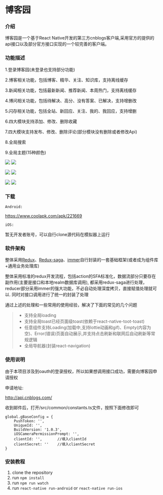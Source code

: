 # 博客园

### 介绍
博客园是一个基于React Native开发的第三方cnblogs客户端,采用官方的提供的api接口以及部分官方接口实现的一个较完善的客户端。




### 功能描述
1.登录博客园(未登录也支持部分功能)

2.博客相关功能，包括博客、精华、关注、知识库，支持离线缓存

3.新闻相关功能，包括最新新闻、推荐新闻、本周热门，支持离线缓存

4.博问相关功能，包括待解决、高分、没有答案、已解决，支持增删改

5.闪存相关功能，包括全站、新回应、关注、我的、我回应，支持增删

6.四大模块支持添加、修改、删除收藏

7.四大模块支持发布、修改、删除评论(部分模块没有删除或者修改Api)

8.全局搜索

9.全局主题(15种颜色)

![](./screenshots/blog_list.png) ![](./screenshots/blog_detail.png) 

![](./screenshots/comment.png) ![](./screenshots/question_detail.png) 

![](./screenshots/status_detail.png) ![](./screenshots/app_theme.png)

### 下载
`Android:`

https://www.coolapk.com/apk/221669

`iOS:`

暂无开发者账号，可以自行clone源代码在模拟器上运行


### 软件架构
整体采用[Redux](https://github.com/reduxjs/redux)、[Redux-saga](https://github.com/redux-saga/redux-saga)、[immer](https://github.com/immerjs/immer)自行封装的一套基础框架(或者成为组件库+通用业务处理库)

整体采用标准的redux开发流程，包括action的SFA标准化，数据流部分只要存在副作用(主要是接口和本地realm数据库调用),
都采用redux-saga进行处理，reducer部分采用immer的强大功能，不必自动处理深度拷贝，直接赋值处理就可以.
同时对接口调用进行了统一的封装了处理

通过上述的处理和一些常用的使用经验，解决了下面的常见的几个问题
> - 支持全局loading
> - 支持全局toast已经页面级toast(依赖于react-native-toot-toast)
> - 任意组件支持Loading(加载中,支持lottie动画和gif)、Empty(内容为空)、Error(错误)页面自动展示,并支持点击刷新和联网后自动刷新等常规逻辑
> - 全局导航器(封装react-navigation)


### 使用说明
由于本项目涉及到oauth的登录授权，所以如果想调用接口成功，需要向博客园申请授权

申请地址:

http://api.cnblogs.com/

收到邮件后，打开/src/common/constants.ts文件，按照下面修改即可
```
global.gBaseConfig = {
    PushToken: '',
    UniqueId: '',
    BuildVersion: '1.0.3',
    iOSCameraPermissionPrompt: '',
    clientId: '',       //填入clientId
    clientSecret: ''    //填入clientSecret
}
```

### 安装教程

1. clone the repository
2. run `npm install`
3. run `npm run watch`
4. run `react-native run-android` or   `react-native run-ios`


